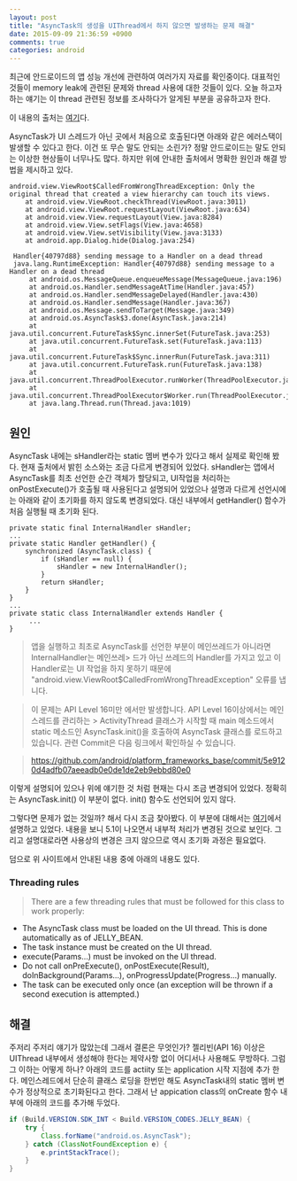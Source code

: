 ```yaml
---
layout: post
title: "AsyncTask의 생성을 UIThread에서 하지 않으면 발생하는 문제 해결"
date: 2015-09-09 21:36:59 +0900
comments: true
categories: android
---
```


최근에 안드로이드의 앱 성능 개선에 관련하여 여러가지 자료를 확인중이다. 대표적인 것들이 memory leak에 관련된 문제와 thread 사용에 대한 것들이 있다. 오늘 하고자 하는 얘기는 이 thread 관련된 정보를 조사하다가 알게된 부분을 공유하고자 한다.

이 내용의 출처는 [여기]("https://gist.github.com/benelog/5954649")다.

AsyncTask가 UI 스레드가 아닌 곳에서 처음으로 호출된다면 아래와 같은 에러스택이 발생할 수 있다고 한다. 이건 또 무슨 말도 안되는 소린가? 정말 안드로이드는 말도 안되는 이상한 현상들이 너무나도 많다. 하지만 위에 안내한 출처에서 명확한 원인과 해결 방법을 제시하고 있다.

```
android.view.ViewRoot$CalledFromWrongThreadException: Only the original thread that created a view hierarchy can touch its views.
    at android.view.ViewRoot.checkThread(ViewRoot.java:3011)
    at android.view.ViewRoot.requestLayout(ViewRoot.java:634)
    at android.view.View.requestLayout(View.java:8284)
    at android.view.View.setFlags(View.java:4658)
    at android.view.View.setVisibility(View.java:3133)
    at android.app.Dialog.hide(Dialog.java:254)
```

```
 Handler{40797d88} sending message to a Handler on a dead thread
 java.lang.RuntimeException: Handler{40797d88} sending message to a Handler on a dead thread
     at android.os.MessageQueue.enqueueMessage(MessageQueue.java:196)
     at android.os.Handler.sendMessageAtTime(Handler.java:457)
     at android.os.Handler.sendMessageDelayed(Handler.java:430)
     at android.os.Handler.sendMessage(Handler.java:367)
     at android.os.Message.sendToTarget(Message.java:349)
     at android.os.AsyncTask$3.done(AsyncTask.java:214)
     at java.util.concurrent.FutureTask$Sync.innerSet(FutureTask.java:253)
     at java.util.concurrent.FutureTask.set(FutureTask.java:113)
     at java.util.concurrent.FutureTask$Sync.innerRun(FutureTask.java:311)
     at java.util.concurrent.FutureTask.run(FutureTask.java:138)
     at java.util.concurrent.ThreadPoolExecutor.runWorker(ThreadPoolExecutor.java:1088)
     at java.util.concurrent.ThreadPoolExecutor$Worker.run(ThreadPoolExecutor.java:581)
     at java.lang.Thread.run(Thread.java:1019)
```

## 원인

AsyncTask 내에는 sHandler라는 static 멤버 변수가 있다고 해서 실제로 확인해 봤다. 현재 출처에서 밝힌 소스와는 조금 다르게 변경되어 있었다. sHandler는 앱에서 AsyncTask를 최초 선언한 순간 객체가 할당되고, UI작업을 처리하는 onPostExecute()가 호출될 때 사용된다고 설명되어 있었으나 설명과 다르게 선언시에는 아래와 같이 초기화를 하지 않도록 변경되었다. 대신 내부에서 getHandler() 함수가 처음 실행될 때 초기화 된다.

```
private static final InternalHandler sHandler;
...
private static Handler getHandler() {
    synchronized (AsyncTask.class) {
        if (sHandler == null) {
            sHandler = new InternalHandler();
        }
        return sHandler;
    }
}
...
private static class InternalHandler extends Handler {
     ...
}
```

> 앱을 실행하고 최초로 AsyncTask를 선언한 부분이 메인쓰레드가 아니라면 InternalHandler는 메인쓰레> 드가 아닌 쓰레드의 Handler를 가지고 있고 이 Handler로는 UI 작업을 하지 못하기 때문에 "android.view.ViewRoot$CalledFromWrongThreadException" 오류를 냅니다.

> 이 문제는 API Level 16미만 에서만 발생합니다. API Level 16이상에서는 메인스레드를 관리하는 > ActivityThread 클래스가 시작할 때 main 메소드에서 static 메소드인 AsyncTask.init()을 호출하여 AsyncTask 클래스를 로드하고 있습니다. 관련 Commit은 다음 링크에서 확인하실 수 있습니다.

> https://github.com/android/platform_frameworks_base/commit/5e9120d4adfb07aeeadb0e0de1de2eb9ebbd80e0

이렇게 설명되어 있으나 위에 얘기한 것 처럼 현재는 다시 조금 변경되어 있었다. 정확히는 AsyncTask.init() 이 부분이 없다. init() 함수도 선언되어 있지 않다.

그렇다면 문제가 없는 것일까? 해서 다시 조금 찾아봤다. 이 부분에 대해서는 [여기]("http://sjava.net/?p=1570")에서 설명하고 있었다.
내용을 보니 5.1이 나오면서 내부적 처리가 변경된 것으로 보인다. 그리고 설명대로라면 사용상의 변경은 크지 않으므로 역시 초기화 과정은 필요없다.

덤으로 위 사이트에서 안내된 내용 중에 아래의 내용도 있다.

### Threading rules

> There are a few threading rules that must be followed for this class to work properly:

* The AsyncTask class must be loaded on the UI thread. This is done automatically as of JELLY_BEAN.
* The task instance must be created on the UI thread.
* execute(Params...) must be invoked on the UI thread.
* Do not call onPreExecute(), onPostExecute(Result), doInBackground(Params...), onProgressUpdate(Progress...) manually.
* The task can be executed only once (an exception will be thrown if a second execution is attempted.)

## 해결

주저리 주저리 얘기가 많았는데 그래서 결론은 무엇인가? 젤리빈(API 16) 이상은 UIThread 내부에서 생성해야 한다는 제약사항 없이 어디서나 사용해도 무방하다. 그럼 그 이하는 어떻게 하나?
아래의 코드를 actiity 또는 application 시작 지점에 추가 한다. 메인스레드에서 단순히 클래스 로딩을 한번만 해도 AsyncTask내의 static 멤버 변수가 정상적으로 초기화된다고 한다.
그래서 난 appication class의 onCreate 함수 내부에 아래의 코드를 추가해 두었다.

```java
if (Build.VERSION.SDK_INT < Build.VERSION_CODES.JELLY_BEAN) {
    try {
        Class.forName("android.os.AsyncTask");
    } catch (ClassNotFoundException e) {
        e.printStackTrace();
    }
}
```

